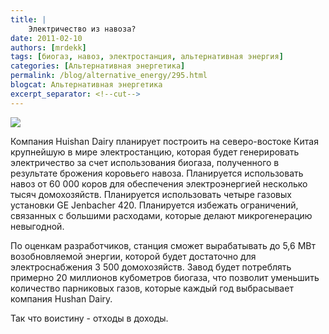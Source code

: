 ```yaml
---
title: |
    Электричество из навоза?
date: 2011-02-10
authors: [mrdekk]
tags: [биогаз, навоз, электростанция, альтернативная энергия]
categories: [Альтернативная энергетика]
permalink: /blog/alternative_energy/295.html
blogcat: Альтернативная энергетика
excerpt_separator: <!--cut-->
---
```



![](http://itw66.ru/uploads/images/00/00/01/2011/02/10/65c079.jpg)


Компания Huishan Dairy планирует построить на северо-востоке Китая крупнейшую в мире электростанцию, которая будет генерировать электричество за счет использования биогаза, полученного в результате брожения коровьего навоза. Планируется использовать навоз от 60 000 коров для обеспечения электроэнергией несколько тысяч домохозяйств. Планируется использовать четыре газовых установки GE Jenbacher 420. Планируется избежать ограничений, связанных с большими расходами, которые делают микрогенерацию невыгодной.

По оценкам разработчиков, станция сможет вырабатывать до 5,6 МВт возобновляемой энергии, которой будет достаточно для электроснабжения 3 500 домохозяйств. Завод будет потреблять примерно 20 миллионов кубометров биогаза, что позволит уменьшить количество парниковых газов, которые каждый год выбрасывает компания Hushan Dairy.

Так что воистину - отходы в доходы.
